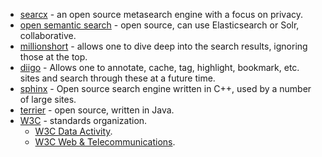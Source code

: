 - [searcx](https://searx.me/) - an open source metasearch engine with a focus on privacy.
- [open semantic search](https://www.opensemanticsearch.org/) - open source, can use Elasticsearch or Solr, collaborative.
- [millionshort](https://millionshort.com/) - allows one to dive deep into the search results, ignoring those at the top.
- [diigo](https://diigo.com/) - Allows one to annotate, cache, tag, highlight, bookmark, etc. sites and search through these at a future time.
- [sphinx](http://www.sphinxsearch.com/) - Open source search engine written in C++, used by a number of large sites.
- [terrier](http://terrier.org/) - open source, written in Java.
- [W3C](http://w3.org/) - standards organization.
  - [W3C Data Activity](https://www.w3.org/2013/data/).
  - [W3C Web & Telecommunications](https://www.w3.org/Telco/).
  
